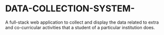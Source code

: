 # DATA-COLLECTION-SYSTEM-
A full-stack web application to collect and display the data related to extra and co-curricular activities that a student of a particular institution does.
